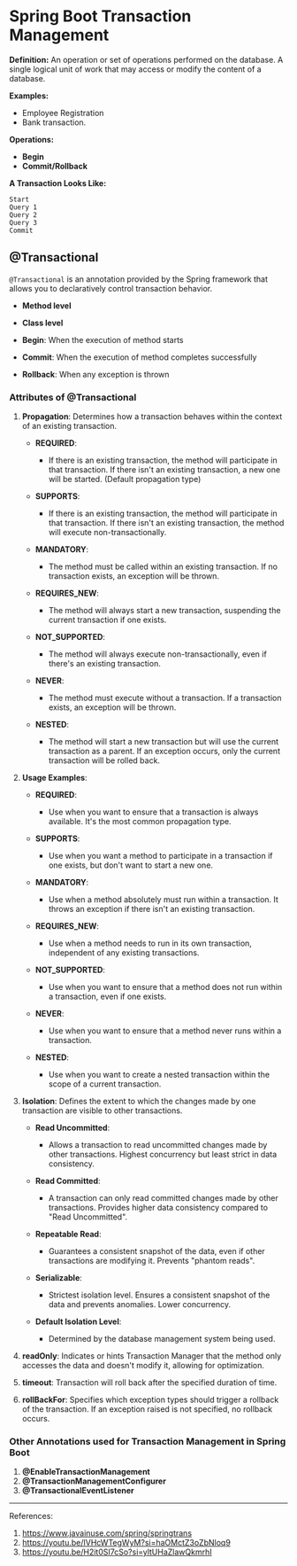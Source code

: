 # Spring Boot Transaction Management

**Definition:**
An operation or set of operations performed on the database.
A single logical unit of work that may access or modify the content of a database.

**Examples:**
- Employee Registration
- Bank transaction.

**Operations:**
- **Begin**
- **Commit/Rollback**

**A Transaction Looks Like:**
```
Start
Query 1
Query 2
Query 3
Commit
```

## @Transactional

`@Transactional` is an annotation provided by the Spring framework that allows you to declaratively control transaction behavior.

- **Method level**
- **Class level**

- **Begin**: When the execution of method starts
- **Commit**: When the execution of method completes successfully
- **Rollback**: When any exception is thrown

### Attributes of @Transactional

1. **Propagation**: Determines how a transaction behaves within the context of an existing transaction.

    - **REQUIRED**:
        - If there is an existing transaction, the method will participate in that transaction. If there isn't an existing transaction, a new one will be started. (Default propagation type)

    - **SUPPORTS**:
        - If there is an existing transaction, the method will participate in that transaction. If there isn't an existing transaction, the method will execute non-transactionally.

    - **MANDATORY**:
        - The method must be called within an existing transaction. If no transaction exists, an exception will be thrown.

    - **REQUIRES_NEW**:
        - The method will always start a new transaction, suspending the current transaction if one exists.

    - **NOT_SUPPORTED**:
        - The method will always execute non-transactionally, even if there's an existing transaction.

    - **NEVER**:
        - The method must execute without a transaction. If a transaction exists, an exception will be thrown.

    - **NESTED**:
        - The method will start a new transaction but will use the current transaction as a parent. If an exception occurs, only the current transaction will be rolled back.

2. **Usage Examples**:

    - **REQUIRED**:
        - Use when you want to ensure that a transaction is always available. It's the most common propagation type.

    - **SUPPORTS**:
        - Use when you want a method to participate in a transaction if one exists, but don't want to start a new one.

    - **MANDATORY**:
        - Use when a method absolutely must run within a transaction. It throws an exception if there isn't an existing transaction.

    - **REQUIRES_NEW**:
        - Use when a method needs to run in its own transaction, independent of any existing transactions.

    - **NOT_SUPPORTED**:
        - Use when you want to ensure that a method does not run within a transaction, even if one exists.

    - **NEVER**:
        - Use when you want to ensure that a method never runs within a transaction.

    - **NESTED**:
        - Use when you want to create a nested transaction within the scope of a current transaction.

3. **Isolation**: Defines the extent to which the changes made by one transaction are visible to other transactions.

    - **Read Uncommitted**:
        - Allows a transaction to read uncommitted changes made by other transactions. Highest concurrency but least strict in data consistency.

    - **Read Committed**:
        - A transaction can only read committed changes made by other transactions. Provides higher data consistency compared to "Read Uncommitted".

    - **Repeatable Read**:
        - Guarantees a consistent snapshot of the data, even if other transactions are modifying it. Prevents "phantom reads".

    - **Serializable**:
        - Strictest isolation level. Ensures a consistent snapshot of the data and prevents anomalies. Lower concurrency.

    - **Default Isolation Level**:
        - Determined by the database management system being used.

4. **readOnly**: Indicates or hints Transaction Manager that the method only accesses the data and doesn't modify it, allowing for optimization.

5. **timeout**: Transaction will roll back after the specified duration of time.

6. **rollBackFor**: Specifies which exception types should trigger a rollback of the transaction. If an exception raised is not specified, no rollback occurs.

### Other Annotations used for Transaction Management in Spring Boot

1. **@EnableTransactionManagement**
2. **@TransactionManagementConfigurer**
3. **@TransactionalEventListener**

---
References:
1. https://www.javainuse.com/spring/springtrans
2. https://youtu.be/IVHcWTegWyM?si=haOMctZ3oZbNloq9
3. https://youtu.be/H2it0SI7cSo?si=yltUHaZlawQkmrhI